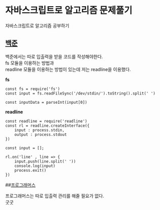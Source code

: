 # 자바스크립트로 알고리즘 문제풀기

자바스크립트로 알고리즘 공부하기  

## [백준](https://github.com/vpdls1511/javascript-algoritm/tree/master/baekjoonn/)
백준에서는 따로 입출력을 받을 코드를 작성해야한다.  
fs 모듈을 이용하는 방법과  
readline 모듈을 이용하는 방법이 있는데 저는 readline을 이용했다.

**fs**  
```
const fs = require('fs')
const input = fs.readFileSync('/dev/stdin/').toString().split(' ')

const inputData = parseInt(input[0])
```

**readline**

```
const readline = require('readline')
const rl = readline.createInterface({
    input : process.stdin,
    output : process.stdout
})

const input = [];

rl.on('line' , line => {
    input.push(line.split(' '))
    console.log(input)
    process.exit()
})
```

##[프로그래머스](https://github.com/vpdls1511/javascript-algoritm/tree/master/programmers/)

프로그래머스는 따로 입출력 관리를 해줄 필요가 없다.  
굿굿
